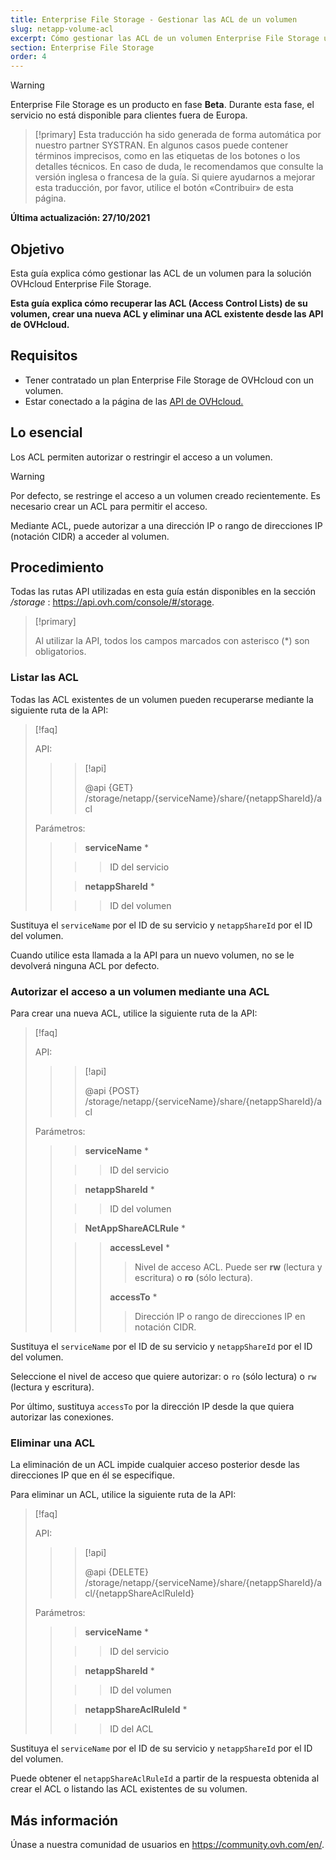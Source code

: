 ```yaml
---
title: Enterprise File Storage - Gestionar las ACL de un volumen
slug: netapp-volume-acl
excerpt: Cómo gestionar las ACL de un volumen Enterprise File Storage utilizando las API de OVHcloud
section: Enterprise File Storage
order: 4
---
```


> [!warning]
> Enterprise File Storage es un producto en fase **Beta**. Durante esta fase, el servicio no está disponible para clientes fuera de Europa.
>

> [!primary]
> Esta traducción ha sido generada de forma automática por nuestro partner SYSTRAN. En algunos casos puede contener términos imprecisos, como en las etiquetas de los botones o los detalles técnicos. En caso de duda, le recomendamos que consulte la versión inglesa o francesa de la guía. Si quiere ayudarnos a mejorar esta traducción, por favor, utilice el botón «Contribuir» de esta página.
>

**Última actualización: 27/10/2021**

## Objetivo

Esta guía explica cómo gestionar las ACL de un volumen para la solución OVHcloud Enterprise File Storage.

**Esta guía explica cómo recuperar las ACL (Access Control Lists) de su volumen, crear una nueva ACL y eliminar una ACL existente desde las API de OVHcloud.**

## Requisitos

- Tener contratado un plan Enterprise File Storage de OVHcloud con un volumen.
- Estar conectado a la página de las [API de OVHcloud.](https://api.ovh.com/)

## Lo esencial

Los ACL permiten autorizar o restringir el acceso a un volumen.

> [!warning]
>
> Por defecto, se restringe el acceso a un volumen creado recientemente. Es necesario crear un ACL para permitir el acceso.
>

Mediante ACL, puede autorizar a una dirección IP o rango de direcciones IP (notación CIDR) a acceder al volumen.

## Procedimiento

Todas las rutas API utilizadas en esta guía están disponibles en la sección */storage* : <https://api.ovh.com/console/#/storage>.

> [!primary]
>
> Al utilizar la API, todos los campos marcados con asterisco (\*) son obligatorios.
>

### Listar las ACL

Todas las ACL existentes de un volumen pueden recuperarse mediante la siguiente ruta de la API:

> [!faq]
>
> API:
>
>> > [!api]
>> >
>> > @api {GET} /storage/netapp/{serviceName}/share/{netappShareId}/acl
>> >
>>
>
> Parámetros:
>
>> > **serviceName** *
>>
>> >> ID del servicio
>>
>> > **netappShareId** *
>>
>> >> ID del volumen
>

Sustituya el `serviceName` por el ID de su servicio y `netappShareId` por el ID del volumen.

Cuando utilice esta llamada a la API para un nuevo volumen, no se le devolverá ninguna ACL por defecto.

### Autorizar el acceso a un volumen mediante una ACL

Para crear una nueva ACL, utilice la siguiente ruta de la API:

> [!faq]
>
> API:
>
>> > [!api]
>> >
>> > @api {POST} /storage/netapp/{serviceName}/share/{netappShareId}/acl
>> >
>>
>
> Parámetros:
>
>> > **serviceName** *
>>
>> >> ID del servicio
>>
>> > **netappShareId** *
>>
>> >> ID del volumen
>>
>> > **NetAppShareACLRule** *
>>
>> >> **accessLevel** *
>> >>
>> >> > Nivel de acceso ACL. Puede ser **rw** (lectura y escritura) o **ro** (sólo lectura).
>> >>
>> >> **accessTo** *
>> >>
>> >> > Dirección IP o rango de direcciones IP en notación CIDR.
>

Sustituya el `serviceName` por el ID de su servicio y `netappShareId` por el ID del volumen.

Seleccione el nivel de acceso que quiere autorizar: o `ro` (sólo lectura) o `rw` (lectura y escritura).

Por último, sustituya `accessTo` por la dirección IP desde la que quiera autorizar las conexiones.

### Eliminar una ACL

La eliminación de un ACL impide cualquier acceso posterior desde las direcciones IP que en él se especifique.

Para eliminar un ACL, utilice la siguiente ruta de la API:

> [!faq]
>
> API:
>
>> > [!api]
>> >
>> > @api {DELETE} /storage/netapp/{serviceName}/share/{netappShareId}/acl/{netappShareAclRuleId}
>> >
>>
>
> Parámetros:
>
>> > **serviceName** *
>>
>> >> ID del servicio
>>
>> > **netappShareId** *
>>
>> >> ID del volumen
>>
>> > **netappShareAclRuleId** *
>>
>> >> ID del ACL
>

Sustituya el `serviceName` por el ID de su servicio y `netappShareId` por el ID del volumen.

Puede obtener el `netappShareAclRuleId` a partir de la respuesta obtenida al crear el ACL o listando las ACL existentes de su volumen.

## Más información

Únase a nuestra comunidad de usuarios en <https://community.ovh.com/en/>.
